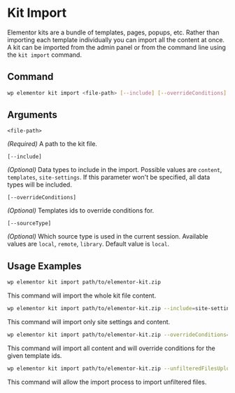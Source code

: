 # Kit Import
 
<Badge type="tip" vertical="top" text="Elementor Core" /> <Badge type="warning" vertical="top" text="Advanced" />

Elementor kits are a bundle of templates, pages, popups, etc. Rather than importing each template individually you can import all the content at once. A kit can be imported from the admin panel or from the command line using the `kit import` command.

## Command

```bash
wp elementor kit import <file-path> [--include] [--overrideConditions] [--sourceType]
```

## Arguments

`<file-path>`

_(Required)_ A path to the kit file.

`[--include]`

_(Optional)_ Data types to include in the import. Possible values are `content`, `templates`, `site-settings`. If this parameter won't be specified, all data types will be included.

`[--overrideConditions]`

_(Optional)_ Templates ids to override conditions for.

`[--sourceType]`

_(Optional)_ Which source type is used in the current session. Available values are `local`, `remote`, `library`. Default value is `local`.

## Usage Examples

```bash
wp elementor kit import path/to/elementor-kit.zip
```

This command will import the whole kit file content.

```bash
wp elementor kit import path/to/elementor-kit.zip --include=site-settings,content
```

This command will import only site settings and content.

```bash
wp elementor kit import path/to/elementor-kit.zip --overrideConditions=3478,4520
```

This command will import all content and will override conditions for the given template ids.

```bash
wp elementor kit import path/to/elementor-kit.zip --unfilteredFilesUpload=enable
```

This command will allow the import process to import unfiltered files.
